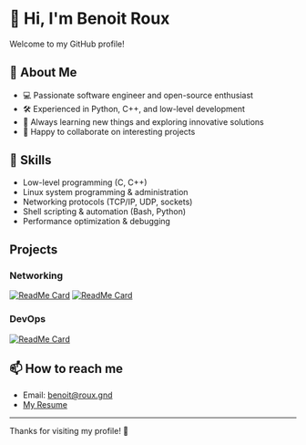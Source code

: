 # 👋 Hi, I'm Benoit Roux

Welcome to my GitHub profile!

## 🚀 About Me

- 💻 Passionate software engineer and open-source enthusiast
- 🛠️ Experienced in Python, C++, and low-level development
- 🌱 Always learning new things and exploring innovative solutions
- 🤝 Happy to collaborate on interesting projects

## 🧰 Skills

- Low-level programming (C, C++)
- Linux system programming & administration
- Networking protocols (TCP/IP, UDP, sockets)
- Shell scripting & automation (Bash, Python)
- Performance optimization & debugging

## Projects
### Networking
[![ReadMe Card](https://github-readme-stats.vercel.app/api/pin/?username=BenoitRoux0&repo=ft_ping)](https://github.com/BenoitRoux0/ft_ping)
[![ReadMe Card](https://github-readme-stats.vercel.app/api/pin/?username=BenoitRoux0&repo=ft_traceroute)](https://github.com/BenoitRoux0/ft_traceroute)

### DevOps
[![ReadMe Card](https://github-readme-stats.vercel.app/api/pin/?username=Papaquerette&repo=Inception-of-Things)](https://github.com/Papaquerette/Inception-of-Things)

## 📫 How to reach me

- Email: benoit@roux.gnd
- [My Resume](https://cv.42.fr/beroux)

---

Thanks for visiting my profile! 🚀
